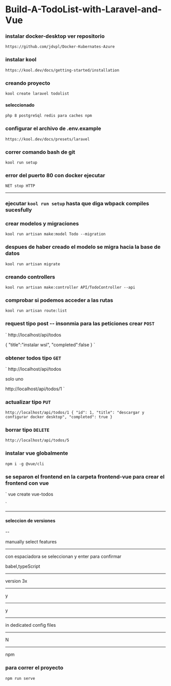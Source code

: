 # Build-A-TodoList-with-Laravel-and-Vue

### instalar docker-desktop ver repositorio

`
https://github.com/jdvpl/Docker-Kubernates-Azure
`

### instalar kool

`
https://kool.dev/docs/getting-started/installation
`


### creando proyecto

`
kool create laravel todolist
`

#### seleccionado

`
php 8
postgreSql
redis para caches
npm
`


### configurar el archivo de .env.example

`
https://kool.dev/docs/presets/laravel
`


### correr comando bash de git

`
kool run setup
`


### error del puerto 80 con docker ejecutar


`
NET stop HTTP
`

---
### ejecutar  `kool run setup` hasta que diga wbpack compiles sucesfully


### crear modelos y migraciones 

`
kool run artisan make:model Todo --migration
`

### despues de haber creado el modelo se migra hacia la base de datos

`
kool run artisan migrate
`


### creando controllers

`
kool run artisan make:controller API/TodoController --api
`


### comprobar si podemos acceder a las rutas

`
kool run artisan route:list
`


### request tipo post -- insonmia para las peticiones crear `POST`

`
http://localhost/api/todos

{   "title":"instalar wsl",
    "completed":false
}
`

### obtener todos tipo `GET`

`
http://localhost/api/todos

solo uno

http://localhost/api/todos/1
`


### actualizar tipo `PUT`

`
http://localhost/api/todos/1
{
  "id": 1,
  "title": "descargar y configurar docker desktop",
  "completed": true
}
`

### borrar tipo `DELETE`

`
http://localhost/api/todos/5
`

### instalar vue globalmente

`
npm i -g @vue/cli
`

### se separon el frontend en la carpeta frontend-vue para crear el frontend con vue

`
vue create vue-todos

`

---

#### seleccion de versiones 

--

manually select features

---
con espaciadora se seleccionan y enter para confirmar

babel,typeScript


---

version 3x

---
y

---

y

---

in dedicated config files

---

N

---

npm


### para correr el proyecto

`
npm run serve
`